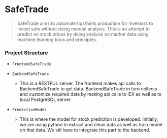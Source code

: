 # SafeTrade
> SafeTrade aims to automate tips/hints production for investors to invest safe without doing manual analysis. This is an attempt to predict on stock prices by doing analysis on market data using machine learning tools and principles.

### Project Structure

- `FrontendSafeTrade`

- `BackendSafeTrade`
    + This is a RESTFUL server. The frontend makes api calls to BackendSafeTrade to get data. BackendSafeTrade in turn collects and customize required data by making api calls to IEX as well as to local PostgreSQL server.

- `PredictionModel`
    + This is where the model for stock prediction is developed. Initially, we are using python to extract and clean data as well as train model on that data. We stil have to integrate this part to the backend. 

